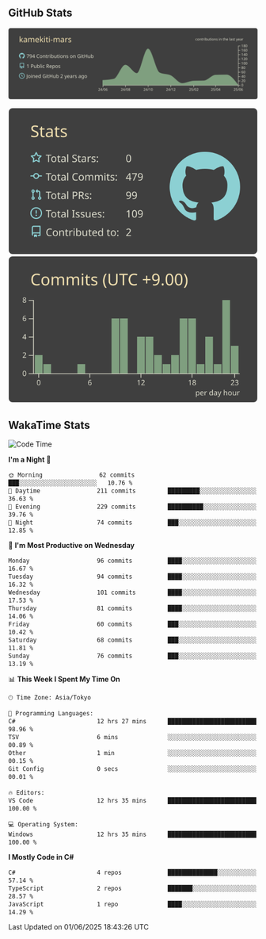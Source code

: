 ## GitHub Stats
[![](https://raw.githubusercontent.com/kamekiti-mars/kamekiti-mars/main/profile-summary-card-output/zenburn/0-profile-details.svg)](https://github.com/vn7n24fzkq/github-profile-summary-cards)
<!-- [![](https://raw.githubusercontent.com/kamekiti-mars/kamekiti-mars/main/profile-summary-card-output/zenburn/1-repos-per-language.svg)](https://github.com/vn7n24fzkq/github-profile-summary-cards) [![](https://raw.githubusercontent.com/kamekiti-mars/kamekiti-mars/main/profile-summary-card-output/zenburn/2-most-commit-language.svg)](https://github.com/vn7n24fzkq/github-profile-summary-cards) -->
[![](https://raw.githubusercontent.com/kamekiti-mars/kamekiti-mars/main/profile-summary-card-output/zenburn/3-stats.svg)](https://github.com/vn7n24fzkq/github-profile-summary-cards) [![](https://raw.githubusercontent.com/kamekiti-mars/kamekiti-mars/main/profile-summary-card-output/zenburn/4-productive-time.svg)](https://github.com/vn7n24fzkq/github-profile-summary-cards)

## WakaTime Stats
<!--START_SECTION:waka-->
![Code Time](http://img.shields.io/badge/Code%20Time-189%20hrs%2059%20mins-blue)

**I'm a Night 🦉** 

```text
🌞 Morning                62 commits          ███░░░░░░░░░░░░░░░░░░░░░░   10.76 % 
🌆 Daytime                211 commits         █████████░░░░░░░░░░░░░░░░   36.63 % 
🌃 Evening                229 commits         ██████████░░░░░░░░░░░░░░░   39.76 % 
🌙 Night                  74 commits          ███░░░░░░░░░░░░░░░░░░░░░░   12.85 % 
```
📅 **I'm Most Productive on Wednesday** 

```text
Monday                   96 commits          ████░░░░░░░░░░░░░░░░░░░░░   16.67 % 
Tuesday                  94 commits          ████░░░░░░░░░░░░░░░░░░░░░   16.32 % 
Wednesday                101 commits         ████░░░░░░░░░░░░░░░░░░░░░   17.53 % 
Thursday                 81 commits          ████░░░░░░░░░░░░░░░░░░░░░   14.06 % 
Friday                   60 commits          ███░░░░░░░░░░░░░░░░░░░░░░   10.42 % 
Saturday                 68 commits          ███░░░░░░░░░░░░░░░░░░░░░░   11.81 % 
Sunday                   76 commits          ███░░░░░░░░░░░░░░░░░░░░░░   13.19 % 
```


📊 **This Week I Spent My Time On** 

```text
🕑︎ Time Zone: Asia/Tokyo

💬 Programming Languages: 
C#                       12 hrs 27 mins      █████████████████████████   98.96 % 
TSV                      6 mins              ░░░░░░░░░░░░░░░░░░░░░░░░░   00.89 % 
Other                    1 min               ░░░░░░░░░░░░░░░░░░░░░░░░░   00.15 % 
Git Config               0 secs              ░░░░░░░░░░░░░░░░░░░░░░░░░   00.01 % 

🔥 Editors: 
VS Code                  12 hrs 35 mins      █████████████████████████   100.00 % 

💻 Operating System: 
Windows                  12 hrs 35 mins      █████████████████████████   100.00 % 
```

**I Mostly Code in C#** 

```text
C#                       4 repos             ██████████████░░░░░░░░░░░   57.14 % 
TypeScript               2 repos             ███████░░░░░░░░░░░░░░░░░░   28.57 % 
JavaScript               1 repo              ████░░░░░░░░░░░░░░░░░░░░░   14.29 % 
```




 Last Updated on 01/06/2025 18:43:26 UTC
<!--END_SECTION:waka-->
